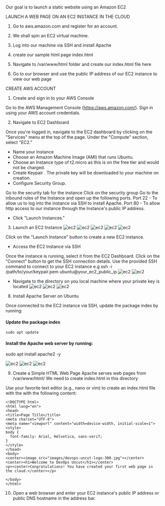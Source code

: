 Our goal is to launch a static website using an Amazon EC2 

LAUNCH A WEB PAGE ON AN EC2 INSTANCE IN THE CLOUD

1. Go to aws.amazon.com and register for an account.

2. We shall spin an EC2 virtual machine.

3. Log into our machine via SSH and install Apache

4. create our sample html page index.html

5. Navigate to /var/www/html folder and create our index.html file here

6. Go to our browser and use the public IP address of our EC2 instance to view our web page


CREATE AWS ACCOUNT 

1. Create and sign in to your AWS Console

Go to the AWS Management Console (https://aws.amazon.com/).
Sign in using your AWS account credentials.

2. Navigate to EC2 Dashboard

Once you're logged in, navigate to the EC2 dashboard by clicking on the "Services" menu at the top of the page.
Under the "Compute" section, select "EC2."

- Name your Instance
- Choose an Amazon Machine Image (AMI) that runs Ubuntu. 
- Choose an Instance type of t2.micro as this is on the free tier and would not be charged.
- Create Keypair .  The private key will be downloaded to your machine on creation.
- Configure Security Group.

 Go to the security tab for the instance
 Click on the security group
 Go to the inbound rules of the Instance and open up the following ports.
 Port 22 - To allow us to log into the instance via SSH to install Apache.
 Port 80 - To allow http access to our instance through the Instance's public IP address.

- Click "Launch Instances."

3. Launch an EC2 Instance
![ec2](./images/ec2-1.png)
![ec2](./images/ec2-2.png)
![ec2](./images/ec2-3.png)
![ec2](./images/ec2-4.png)
![ec2](./images/ec2-5.png)


Click on the "Launch Instance" button to create a new EC2 instance.


-  Access the EC2 Instance via SSH

Once the instance is running, select it from the EC2 Dashboard.
Click on the "Connect" button to get the SSH connection details.
Use the provided SSH command to connect to your EC2 instance e.g 
ssh -i /path/to/your/keypair.pem ubuntu@your_ec2_public_ip
![ec2](./images/ec2-6.png)
![ec2](./images/ec2-7.png)

- Navigate to the directory on you local machine where your private key is located
![ec2](./images/ec2-8.png)
![ec2](./images/ec2-9.png)
![ec2](./images/ec2-10.png)

8.  Install Apache Server on Ubuntu

Once connected to the EC2 instance via SSH, update the package index by running:

#### Update the package index
```
sudo apt update
```
#### Install the Apache web server by running:

sudo apt install apache2 -y

![ec2](./images/ec2-11.png)
![ec2](./images/ec2-12.png)
![ec2](./images/ec2-13.png)

9.  Create a Simple HTML Web Page
Apache serves web pages from /var/www/html/
We need to create index.html in this directory

Use your favorite text editor (e.g., nano or vim) to create an index.html file with the 
with the following content:

```
<!DOCTYPE html>
<html lang="en">
<head>
<title>Page Title</title>
<meta charset="UTF-8">
<meta name="viewport" content="width=device-width, initial-scale=1">
<style>
body {
  font-family: Arial, Helvetica, sans-serif;
}
</style>
</head>
<body>
<center><image src="images/devops-uncut-logo-300.jpg"></center>
<center><h1>Welcome to DevOps Uncut</h1></center>
<p><center>Congratulations! You have created your first web page in the cloud.</center></p>

</body>
</html>

```

10. Open a web browser and enter your EC2 instance's public IP address or public DNS hostname in the address bar.





















